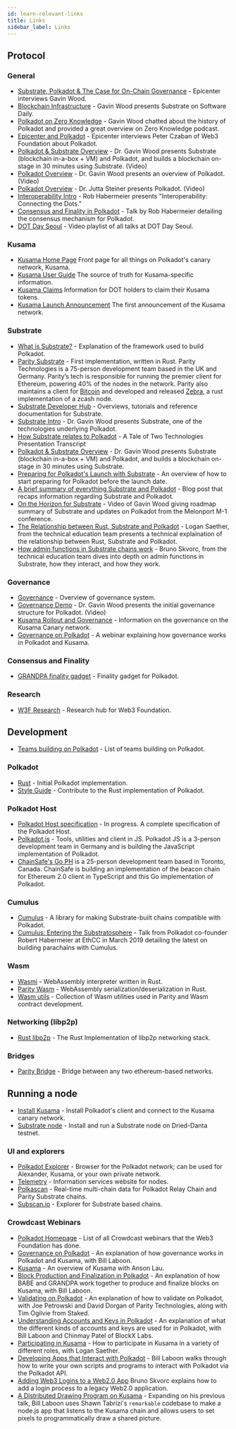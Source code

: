 ```yaml
---
id: learn-relevant-links
title: Links
sidebar_label: Links
---
```


## Protocol

### General

- [Substrate, Polkadot & The Case for On-Chain Governance](https://www.youtube.com/watch?v=eP4mT19S_jg) -
  Epicenter interviews Gavin Wood.
- [Blockchain Infrastructure](https://softwareengineeringdaily.com/2018/11/26/parity-blockchain-infrastructure-with-gavin-wood/) -
  Gavin Wood presents Substrate on Software Daily.
- [Polkadot on Zero Knowledge](https://www.zeroknowledge.fm/46) - Gavin Wood chatted about the
  history of Polkadot and provided a great overview on Zero Knowledge podcast.
- [Epicenter and Polkadot](https://www.youtube.com/watch?v=oiunBLGHlAU) - Epicenter interviews Peter
  Czaban of Web3 Foundation about Polkadot.
- [Polkadot & Substrate Overview](https://www.youtube.com/watch?v=0IoUZdDi5Is&feature=youtu.be) -
  Dr. Gavin Wood presents Substrate (blockchain in-a-box + VM) and Polkadot, and builds a blockchain
  on-stage in 30 minutes using Substrate. (Video)
- [Polkadot Overview](https://youtu.be/lIghiCmHz0U) - Dr. Gavin Wood presents an overview of
  Polkadot. (Video)
- [Polkadot Overview](https://techcrunch.com/video/fireside-chat-with-jutta-steiner-parity-technologies/) -
  Dr. Jutta Steiner presents Polkadot. (Video)
- [Interoperability Intro](https://www.youtube.com/watch?v=RSAFHhTwA8Q) - Rob Habermeier presents
  "Interoperability: Connecting the Dots."
- [Consensus and Finality in Polkadot](https://www.youtube.com/watch?v=qvoAf2uIF3c) - Talk by Rob
  Habermeier detailing the consensus mechanism for Polkadot.
- [DOT Day Seoul](https://www.youtube.com/playlist?list=PLOyWqupZ-WGt3mA_d9wu74vVe0bM37-39) - Video
  playlist of all talks at DOT Day Seoul.

### Kusama

- [Kusama Home Page](https://kusama.network/) Front page for all things on Polkadot's canary
  network, Kusama.
- [Kusama User Guide](https://guide.kusama.network) The source of truth for Kusama-specific
  information.
- [Kusama Claims](https://claim.kusama.network/) Information for DOT holders to claim their Kusama
  tokens.
- [Kusama Launch Announcement](https://medium.com/polkadot-network/kusama-network-7446706b8f4c) The
  first announcement of the Kusama network.

### Substrate

- [What is Substrate?](https://medium.com/paritytech/what-is-substrate-29af4231d7e0) - Explanation
  of the framework used to build Polkadot.
- [Parity Substrate](https://github.com/paritytech/substrate) - First implementation, written in
  Rust. Parity Technologies is a 75-person development team based in the UK and Germany. Parity’s
  tech is responsible for running the premier client for Ethereum, powering 40% of the nodes in the
  network. Parity also maintains a client for
  [Bitcoin](https://github.com/paritytech/parity-bitcoin) and developed and released
  [Zebra](https://github.com/ZcashFoundation/zebra), a rust implementation of a zcash node.
- [Substrate Developer Hub](https://substrate.dev/docs/en/) - Overviews, tutorials and reference
  documentation for Substrate.
- [Substrate Intro](https://youtu.be/iUMZyL5kTwc) - Dr. Gavin Wood presents Substrate, one of the
  technologies underlying Polkadot.
- [How Substrate relates to Polkadot](https://medium.com/polkadot-network/a-tale-of-two-technologies-presentation-transcript-e7397c1c7a49) -
  A Tale of Two Technologies Presentation Transcript
- [Polkadot & Substrate Overview](https://www.youtube.com/watch?v=0IoUZdDi5Is&feature=youtu.be) -
  Dr. Gavin Wood presents Substrate (blockchain in-a-box + VM) and Polkadot, and builds a blockchain
  on-stage in 30 minutes using Substrate.
- [Preparing for Polkadot's Launch with Substrate](https://medium.com/polkadot-network/preparing-for-polkadots-launch-with-substrate-cb97819ed815) -
  An overview of how to start preparing for Polkadot before the launch date.
- [A brief summary of everything Substrate and Polkadot](https://medium.com/polkadot-network/a-brief-summary-of-everything-substrate-and-polkadot-f1f21071499d) -
  Blog post that recaps information regarding Substrate and Polkadot.
- [On the Horizon for Substrate](https://www.youtube.com/watch?v=IRc5Jma_eH8) - Video of Gavin Wood
  giving roadmap summary of Substrate and updates on Polkadot from the Melonport M-1 conference.
- [The Relationship between Rust, Substrate and Polkadot](https://www.youtube.com/watch?v=aVW_eG-IH7o&list=PLOyWqupZ-WGuAuS00rK-pebTMAOxW41W8&index=8) -
  Logan Saether, from the technical education team presents a technical explaination of the
  relationship between Rust, Substrate and Polkadot.
- [How admin functions in Substrate chains work](https://www.youtube.com/watch?v=InekMjJpVdo&list=PLOyWqupZ-WGuAuS00rK-pebTMAOxW41W8&index=13) -
  Bruno Skvorc, from the technical education team dives into depth on admin functions in Substrate,
  how they interact, and how they work.

### Governance

- [Governance](learn-governance) - Overview of governance system.
- [Governance Demo](https://www.youtube.com/watch?v=VsZuDJMmVPY&feature=youtu.be&t=24734) - Dr.
  Gavin Wood presents the initial governance structure for Polkadot. (Video)
- [Kusama Rollout and Governance](https://polkadot.network/kusama-rollout-and-governance/) -
  Information on the governance on the Kusama Canary network.
- [Governance on Polkadot](https://www.crowdcast.io/e/governance-on-polkadot--) - A webinar
  explaining how governance works in Polkadot and Kusama.

### Consensus and Finality

- [GRANDPA finality gadget](https://github.com/w3f/consensus/blob/master/pdf/grandpa.pdf) - Finality
  gadget for Polkadot.

### Research

- [W3F Research](https://research.web3.foundation) - Research hub for Web3 Foundation.

## Development

- [Teams building on Polkadot](https://forum.web3.foundation/t/teams-building-on-polkadot/67) - List
  of teams building on Polkadot.

### Polkadot

- [Rust](https://github.com/paritytech/polkadot) - Initial Polkadot implementation.
- [Style Guide](https://github.com/paritytech/polkadot/wiki/Style-Guide) - Contribute to the Rust
  implementation of Polkadot.

### Polkadot Host

- [Polkadot Host specification](https://github.com/w3f/polkadot-re-spec/blob/master/polkadot_re_spec.pdf) -
  In progress. A complete specification of the Polkadot Host.
- [Polkadot.js](https://polkadot.js.org/) - Tools, utilities and client in JS. Polkadot JS is a
  3-person development team in Germany and is building the JavaScript implementation of Polkadot.
- [ChainSafe's Go PH](https://github.com/ChainSafeSystems/go-pre) is a 25-person development team
  based in Toronto, Canada. ChainSafe is building an implementation of the beacon chain for Ethereum
  2.0 client in TypeScript and this Go implementation of Polkadot.

### Cumulus

- [Cumulus](https://github.com/paritytech/cumulus) - A library for making Substrate-built chains
  compatible with Polkadot.
- [Cumulus: Entering the Substratosphere](https://www.youtube.com/watch?v=thgtXq5YMOo) - Talk from
  Polkadot co-founder Robert Habermeier at EthCC in March 2019 detailing the latest on building
  parachains with Cumulus.

### Wasm

- [Wasmi](https://github.com/paritytech/Wasmi) - WebAssembly interpreter written in Rust.
- [Parity Wasm](https://github.com/paritytech/parity-Wasm) - WebAssembly
  serialization/deserialization in Rust.
- [Wasm utils](https://github.com/paritytech/Wasm-utils) - Collection of Wasm utilities used in
  Parity and Wasm contract development.

### Networking (libp2p)

- [Rust libp2p](https://github.com/libp2p/rust-libp2p) - The Rust Implementation of libp2p
  networking stack.

### Bridges

- [Parity Bridge](https://github.com/paritytech/parity-bridge) - Bridge between any two
  ethereum-based networks.

## Running a node

- [Install Kusama](https://github.com/paritytech/polkadot#22-install-kusama-canary-network) -
  Install Polkadot's client and connect to the Kusama canary network.
- [Substrate node](https://github.com/paritytech/substrate#joining-the-dried-danta-testnet) \-
  Install and run a Substrate node on Dried-Danta testnet.

### UI and explorers

- [Polkadot Explorer](https://polkadot.js.org/apps/#/explorer) - Browser for the Polkadot network;
  can be used for Alexander, Kusama, or your own private network.
- [Telemetry](http://telemetry.polkadot.io/) - Information services website for nodes.
- [Polkascan](http://polkascan.io/) \- Real-time multi-chain data for Polkadot Relay Chain and
  Parity Substrate chains.
- [Subscan.io](https://subscan.io) - Explorer for Substrate based chains.

### Crowdcast Webinars

- [Polkadot Homepage](https://www.crowdcast.io/polkadot) - List of all Crowdcast webinars that the
  Web3 Foundation has done.
- [Governance on Polkadot](https://www.crowdcast.io/e/governance-on-polkadot--) - An explanation of
  how governance works in Polkadot and Kusama, with Bill Laboon.
- [Kusama](https://www.crowdcast.io/e/qpz8aran) - An overview of Kusama with Anson Lau.
- [Block Production and Finalization in Polkadot](https://www.crowdcast.io/e/polkadot-block-production) -
  An explanation of how BABE and GRANDPA work together to produce and finalize blocks on Kusama,
  with Bill Laboon.
- [Validating on Polkadot](https://www.crowdcast.io/e/validating-on-polkadot) - An explanation of
  how to validate on Polkadot, with Joe Petrowski and David Dorgan of Parity Technologies, along
  with Tim Ogilvie from Staked.
- [Understanding Accounts and Keys in Polkadot](https://www.crowdcast.io/e/polkadot-keys) - An
  explanation of what the different kinds of accounts and keys are used for in Polkadot, with Bill
  Laboon and Chinmay Patel of BlockX Labs.
- [Participating in Kusama](https://www.crowdcast.io/e/participating-on-kusama) - How to participate
  in Kusama in a variety of different roles, with Logan Saether.
- [Developing Apps that Interact with Polkadot](https://www.crowdcast.io/e/developing-apps-on-polkadot) -
  Bill Laboon walks through how to write your own scripts and programs to interact with Polkadot via
  the Polkadot API.
- [Adding Web3 Logins to a Web2.0 App](https://www.crowdcast.io/e/web3-logins-workshop) Bruno Skvorc
  explains how to add a login process to a legacy Web2.0 application.
- [A Distributed Drawing Program on Kusama](https://www.crowdcast.io/e/distributed-drawing) -
  Expanding on his previous talk, Bill Laboon uses Shawn Tabrizi's `remarkable` codebase to make a
  node.js app that listens to the Kusama chain and allows users to set pixels to programmatically
  draw a shared picture.
